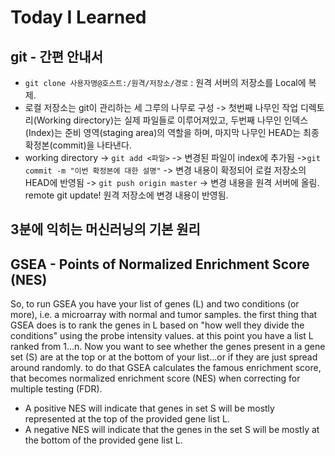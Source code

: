 # Today I Learned

## git - 간편 안내서
- `git clone 사용자명@호스트:/원격/저장소/경로` : 원격 서버의 저장소를 Local에 복제.
- 로컬 저장소는 git이 관리하는 세 그루의 나무로 구성 -> 첫번째 나무인 작업 디렉토리(Working directory)는 실제 파일들로 이루어져있고, 두번째 나무인 인덱스(Index)는 준비 영역(staging area)의 역할을 하며, 마지막 나무인 HEAD는 최종 확정본(commit)을 나타낸다.
- working directory -> `git add <파일>` -> 변경된 파일이 index에 추가됨 ->`git commit -m "이번 확정본에 대한 설명"` -> 변경 내용이 확정되어 로컬 저장소의 HEAD에 반영됨 -> `git push origin master` -> 변경 내용을 원격 서버에 올림. remote git update! 원격 저장소에 변경 내용이 반영됨.

## 3분에 익히는 머신러닝의 기본 원리

## GSEA - Points of Normalized Enrichment Score (NES)
So, to run GSEA you have your list of genes (L) and two conditions (or more), i.e. a microarray with normal and tumor samples. the first thing that GSEA does is to rank the genes in L based on "how well they divide the conditions" using the probe intensity values. at this point you have a list L ranked from 1...n.
Now you want to see whether the genes present in a gene set (S) are at the top or at the bottom of your list...or if they are just spread around randomly. to do that GSEA calculates the famous enrichment score, that becomes normalized enrichment score (NES) when correcting for multiple testing (FDR).
- A positive NES will indicate that genes in set S will be mostly represented at the top of the provided gene list L.
- A negative NES will indicate that the genes in the set S will be mostly at the bottom of the provided gene list L.
